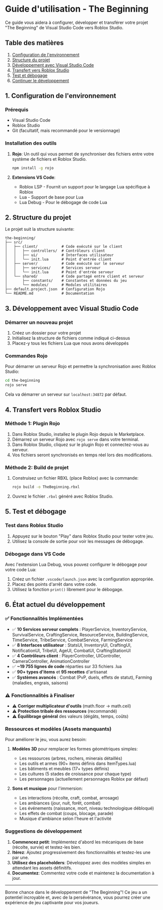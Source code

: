 # Guide d'utilisation - The Beginning

Ce guide vous aidera à configurer, développer et transférer votre projet "The Beginning" de Visual Studio Code vers Roblox Studio.

## Table des matières

1. [Configuration de l'environnement](#1-configuration-de-lenvironnement)
2. [Structure du projet](#2-structure-du-projet)
3. [Développement avec Visual Studio Code](#3-développement-avec-visual-studio-code)
4. [Transfert vers Roblox Studio](#4-transfert-vers-roblox-studio)
5. [Test et débogage](#5-test-et-débogage)
6. [Continuer le développement](#6-continuer-le-développement)

## 1. Configuration de l'environnement

### Prérequis

- Visual Studio Code
- Roblox Studio
- Git (facultatif, mais recommandé pour le versionnage)

### Installation des outils

1. **Rojo**: Un outil qui vous permet de synchroniser des fichiers entre votre système de fichiers et Roblox Studio.
   ```bash
   npm install -g rojo
   ```

2. **Extensions VS Code**:
   - Roblox LSP - Fournit un support pour le langage Lua spécifique à Roblox
   - Lua - Support de base pour Lua
   - Lua Debug - Pour le débogage de code Lua

## 2. Structure du projet

Le projet suit la structure suivante:

```
the-beginning/
├── src/
│   ├── client/           # Code exécuté sur le client
│   │   ├── controllers/  # Contrôleurs client
│   │   ├── ui/           # Interfaces utilisateur
│   │   └── init.lua      # Point d'entrée client
│   ├── server/           # Code exécuté sur le serveur
│   │   ├── services/     # Services serveur
│   │   └── init.lua      # Point d'entrée serveur
│   └── shared/           # Code partagé entre client et serveur
│       ├── constants/    # Constantes et données du jeu
│       └── modules/      # Modules utilitaires
├── default.project.json  # Configuration Rojo
└── README.md             # Documentation
```

## 3. Développement avec Visual Studio Code

### Démarrer un nouveau projet

1. Créez un dossier pour votre projet
2. Initialisez la structure de fichiers comme indiqué ci-dessus
3. Placez-y tous les fichiers Lua que nous avons développés

### Commandes Rojo

Pour démarrer un serveur Rojo et permettre la synchronisation avec Roblox Studio:

```bash
cd the-beginning
rojo serve
```

Cela va démarrer un serveur sur `localhost:34872` par défaut.

## 4. Transfert vers Roblox Studio

### Méthode 1: Plugin Rojo

1. Dans Roblox Studio, installez le plugin Rojo depuis le Marketplace.
2. Démarrez un serveur Rojo avec `rojo serve` dans votre terminal.
3. Dans Roblox Studio, cliquez sur le plugin Rojo et connectez-vous au serveur.
4. Vos fichiers seront synchronisés en temps réel lors des modifications.

### Méthode 2: Build de projet

1. Construisez un fichier RBXL (place Roblox) avec la commande:
   ```bash
   rojo build -o TheBeginning.rbxl
   ```
2. Ouvrez le fichier `.rbxl` généré avec Roblox Studio.

## 5. Test et débogage

### Test dans Roblox Studio

1. Appuyez sur le bouton "Play" dans Roblox Studio pour tester votre jeu.
2. Utilisez la console de sortie pour voir les messages de débogage.

### Débogage dans VS Code

Avec l'extension Lua Debug, vous pouvez configurer le débogage pour votre code Lua:

1. Créez un fichier `.vscode/launch.json` avec la configuration appropriée.
2. Placez des points d'arrêt dans votre code.
3. Utilisez la fonction `print()` librement pour le débogage.

## 6. État actuel du développement

### ✅ Fonctionnalités Implémentées

- ✅ **10 Services serveur complets** : PlayerService, InventoryService, SurvivalService, CraftingService, ResourceService, BuildingService, TimeService, TribeService, CombatService, FarmingService
- ✅ **8 Interfaces utilisateur** : StatsUI, InventoryUI, CraftingUI, NotificationUI, TribeUI, AgeUI, CombatUI, CraftingStationUI
- ✅ **4 Contrôleurs client** : PlayerController, UIController, CameraController, AnimationController
- ✅ **~19 755 lignes de code** réparties sur 33 fichiers .lua
- ✅ **90+ types d'items** et **95 recettes** d'artisanat
- ✅ **Systèmes avancés** : Combat (PvP, duels, effets de statut), Farming (maladies, engrais, saisons)

### ⚠️ Fonctionnalités à Finaliser

- ⚠️ **Corriger multiplicateur d'outils** (math.floor → math.ceil)
- ⚠️ **Protection tribale des ressources** (recommandé)
- ⚠️ **Équilibrage général** des valeurs (dégâts, temps, coûts)

### Ressources et modèles (Assets manquants)

Pour améliorer le jeu, vous aurez besoin:

1. **Modèles 3D** pour remplacer les formes géométriques simples:
   - Les ressources (arbres, rochers, minerais détaillés)
   - Les outils et armes (90+ items définis dans ItemTypes.lua)
   - Les bâtiments et meubles (17+ types définis)
   - Les cultures (5 stades de croissance pour chaque type)
   - Les personnages (actuellement personnages Roblox par défaut)

2. **Sons et musique** pour l'immersion:
   - Les interactions (récolte, craft, combat, arrosage)
   - Les ambiances (jour, nuit, forêt, combat)
   - Les événements (naissance, mort, niveau technologique débloqué)
   - Les effets de combat (coups, blocage, parade)
   - Musique d'ambiance selon l'heure et l'activité

### Suggestions de développement

1. **Commencez petit**: Implémentez d'abord les mécaniques de base (récolte, survie) et testez-les bien.
2. **Itérez**: Ajoutez progressivement des fonctionnalités et testez-les une par une.
3. **Utilisez des placeholders**: Développez avec des modèles simples en attendant les assets définitifs.
4. **Documentez**: Commentez votre code et maintenez la documentation à jour.

---

Bonne chance dans le développement de "The Beginning"! Ce jeu a un potentiel incroyable et, avec de la persévérance, vous pourrez créer une expérience de jeu captivante pour vos joueurs.